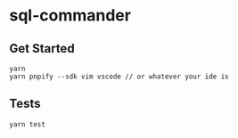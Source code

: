 # sql-commander

## Get Started

```
yarn
yarn pnpify --sdk vim vscode // or whatever your ide is
```

## Tests

```
yarn test
```


